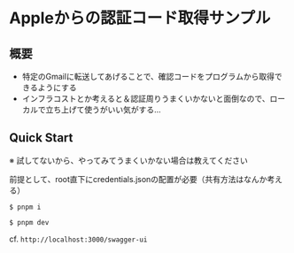 # Appleからの認証コード取得サンプル

## 概要
- 特定のGmailに転送してあげることで、確認コードをプログラムから取得できるようにする
- インフラコストとか考えると＆認証周りうまくいかないと面倒なので、ローカルで立ち上げて使うがいい気がする...

## Quick Start
※ 試してないから、やってみてうまくいかない場合は教えてください

前提として、root直下にcredentials.jsonの配置が必要（共有方法はなんか考える）

```
$ pnpm i

$ pnpm dev
```

cf. `http://localhost:3000/swagger-ui`